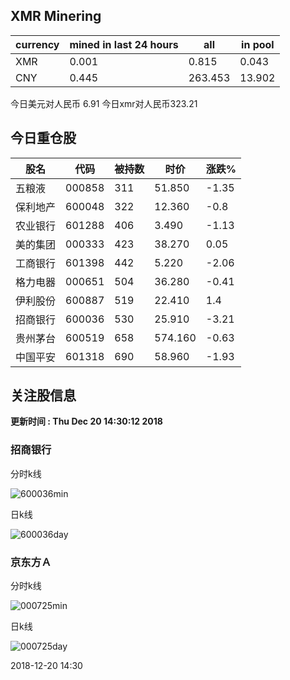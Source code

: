 ## XMR Minering

|currency|mined in last 24 hours|all|in pool|
|---|---|---|---|
|XMR|0.001|0.815|0.043|
|CNY|0.445|263.453|13.902|

今日美元对人民币 6.91	今日xmr对人民币323.21


## 今日重仓股 

|股名|代码|被持数|时价|涨跌%|
|---|---|---|---|---|
|五粮液|000858|311|51.850|-1.35|
|保利地产|600048|322|12.360|-0.8|
|农业银行|601288|406|3.490|-1.13|
|美的集团|000333|423|38.270|0.05|
|工商银行|601398|442|5.220|-2.06|
|格力电器|000651|504|36.280|-0.41|
|伊利股份|600887|519|22.410|1.4|
|招商银行|600036|530|25.910|-3.21|
|贵州茅台|600519|658|574.160|-0.63|
|中国平安|601318|690|58.960|-1.93|

## 关注股信息
**更新时间 : Thu Dec 20 14:30:12 2018**
### 招商银行 
分时k线

![600036min](http://image.sinajs.cn/newchart/min/n/sh600036.gif)

日k线

![600036day](http://image.sinajs.cn/newchart/daily/n/sh600036.gif)

### 京东方Ａ 
分时k线

![000725min](http://image.sinajs.cn/newchart/min/n/sz000725.gif)

日k线

![000725day](http://image.sinajs.cn/newchart/daily/n/sz000725.gif)

2018-12-20 14:30